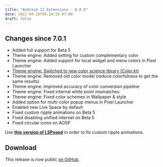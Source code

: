 ```yaml
---
title: "Android 12 Extensions · 8.0.0"
date: 2021-09-18T00:29:19-07:00
draft: false
---
```


## Changes since 7.0.1

- Added full support for Beta 5
- Theme engine: Added setting for custom complementary color
- Theme engine: Added support for local widget and menu colors in Pixel Launcher
- [Theme engine: Switched to new color science library (Color.kt)](https://github.com/kdrag0n/colorkt)
- Theme engine: Removed old color model (reduce colorfulness to get the same results)
- Theme engine: Improved accuracy of color conversion pipeline
- Theme engine: Fixed internal white point mismatches
- Theme engine: Fixed color schemes in Wallpaper & style
- Added option for multi-color popup menus in Pixel Launcher
- Enabled new Live Space by default
- Fixed custom ripple animations on Beta 5
- Fixed disabling unified internet on Beta 5
- Fixed circular icons on AOSP

Use [**this version of LSPosed**](https://t.me/LSPosedArchives/1049?single) in order to fix custom ripple animations.

## Download

This release is now public [on GitHub](https://github.com/kdrag0n/android12-extensions/releases/v8.0.0).
